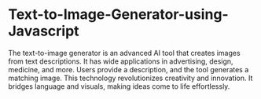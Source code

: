 # Text-to-Image-Generator-using-Javascript
The text-to-image generator is an advanced AI tool that creates images from text descriptions.
It has wide applications in advertising, design, medicine, and more.
Users provide a description, and the tool generates a matching image.
This technology revolutionizes creativity and innovation.
It bridges language and visuals, making ideas come to life effortlessly.
